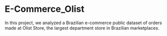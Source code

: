 # E-Commerce_Olist
In this project, we analyzed a Brazilian e-commerce public dataset of orders made at Olist Store, the largest department store in Brazilian marketplaces.
